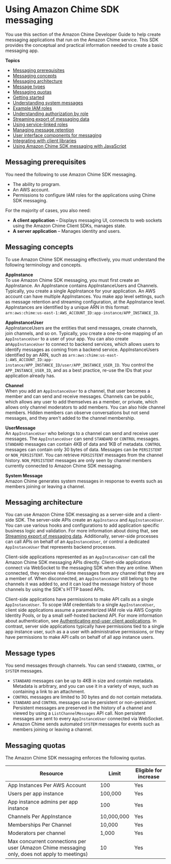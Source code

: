 # Using Amazon Chime SDK messaging<a name="using-the-messaging-sdk"></a>

You use this section of the Amazon Chime Developer Guide to help create messaging applications that run on the Amazon Chime service\. This SDK provides the conceptual and practical information needed to create a basic messaging app\.

**Topics**
+ [Messaging prerequisites](#messaging-prerequisites)
+ [Messaging concepts](#messaging-concepts)
+ [Messaging architecture](#messaging-architecture)
+ [Message types](#msg-types)
+ [Messaging quotas](#messaging-quotas)
+ [Getting started](getting-started.md)
+ [Understanding system messages](system-messages.md)
+ [Example IAM roles](iam-roles.md)
+ [Understanding authorization by role](auth-by-role.md)
+ [Streaming export of messaging data](streaming-export.md)
+ [Using service\-linked roles](using-roles.md)
+ [Managing message retention](manage-retention.md)
+ [User interface components for messaging](ui-components.md)
+ [Integrating with client libraries](integrate-client-library.md)
+ [Using Amazon Chime SDK messaging with JavaScript](use-javascript.md)

## Messaging prerequisites<a name="messaging-prerequisites"></a>

You need the following to use Amazon Chime SDK messaging\.
+ The ability to program\.
+ An AWS account\.
+ Permissions to configure IAM roles for the applications using Chime SDK messaging\.

For the majority of cases, you also need:
+ **A client application** – Displays messaging UI, connects to web sockets using the Amazon Chime Client SDKs, manages state\.
+ **A server application** – Manages identity and users\.

## Messaging concepts<a name="messaging-concepts"></a>

To use Amazon Chime SDK messaging effectively, you must understand the following terminology and concepts\.

**AppInstance**  
To use Amazon Chime SDK messaging, you must first create an AppInstance\. An AppInstance contains AppInstanceUsers and Channels\. Typically, you create a single AppInstance for your application\. An AWS account can have multiple AppInstances\. You make app level settings, such as message retention and streaming configuration, at the AppInstance level\. AppInstances are identified by a unique ARN in this format: `arn:aws:chime:us-east-1:AWS_ACCOUNT_ID:app-instance/APP_INSTANCE_ID`\.

**AppInstanceUser**  
AppInstanceUsers are the entities that send messages, create channels, join channels, and so on\. Typically, you create a one\-to\-one mapping of an `AppInstanceUser` to a user of your app\. You can also create an`AppInstanceUser` to connect to backend services, which allows users to identify messages as coming from a backend service\. AppInstanceUsers identified by an ARN, such as `arn:aws:chime:us-east-1:AWS_ACCOUNT_ID:app-instance/APP_INSTANCE_ID/user/APP_INSTANCE_USER_ID`\. You control the `APP_INSTANCE_USER_ID`, and as a best practice, re\-use the IDs that your application already has\.

**Channel**  
When you add an `AppInstanceUser` to a channel, that user becomes a member and can send and receive messages\. Channels can be public, which allows any user to add themselves as a member, or private, which allows only channel moderators to add members\. You can also hide channel members\. Hidden members can observe conversations but not send messages, and they aren't added to the channel membership\.

**UserMessage**  
An `AppInstanceUser` who belongs to a channel can send and receive user messages\. The `AppInstanceUser` can send `STANDARD` or `CONTROL` messages\. `STANDARD` messages can contain 4KB of data and 1KB of metadata\. `CONTROL` messages can contain only 30 bytes of data\. Messages can be `PERSISTENT` or `NON_PERSISTENT`\. You can retrieve `PERSISTENT` messages from the channel history\. `NON_PERSISTENT` messages are only seen by channel members currently connected to Amazon Chime SDK messaging\.

**System Message**  
Amazon Chime generates system messages in response to events such as members joining or leaving a channel\.

## Messaging architecture<a name="messaging-architecture"></a>

You can use Amazon Chime SDK messaging as a server\-side and a client\-side SDK\. The server\-side APIs create an `AppInstance` and `AppInstanceUser`\. You can use various hooks and configurations to add application specific business logic and validation\. For more information about doing that, see [Streaming export of messaging data](streaming-export.md)\. Additionally, server\-side processes can call APIs on behalf of an `AppInstanceUser`, or control a dedicated `AppInstanceUser` that represents backend processes\.

Client\-side applications represented as an `AppInstanceUser` can call the Amazon Chime SDK messaging APIs directly\. Client\-side applications connect via WebSocket to the messaging SDK when they are online\. When connected, they receive real\-time messages from any channel that they are a member of\. When disconnected, an `AppInstanceUser` still belong to the channels it was added to, and it can load the message history of those channels by using the SDK's HTTP based APIs\.

Client\-side applications have permissions to make API calls as a single `AppInstanceUser`\. To scope IAM credentials to a single `AppInstanceUser`, client side applications assume a parameterized IAM role via AWS Cognito Identity Pools, or by a small self\-hosted backend API\. For more information about authentication, see [Authenticating end\-user client applications](auth-client-apps.md)\. In contrast, server side applications typically have permissions tied to a single app instance user, such as a a user with administrative permissions, or they have permissions to make API calls on behalf of all app instance users\. 

## Message types<a name="msg-types"></a>

You send messages through channels\. You can send `STANDARD`, `CONTROL`, or `SYSTEM` messages\.
+ `STANDARD` messages can be up to 4KB in size and contain metadata\. Metadata is arbitrary, and you can use it in a variety of ways, such as containing a link to an attachment\.
+ `CONTROL` messages are limited to 30 bytes and do not contain metadata\.
+ `STANDARD` and `CONTROL` messages can be persistent or non\-persistent\. Persistent messages are preserved in the history of a channel and viewed by using a `ListChannelMessages` API call\. Non persistent messages are sent to every `AppInstanceUser` connected via WebSocket\.
+ Amazon Chime sends automated `SYSTEM` messages for events such as members joining or leaving a channel\.

## Messaging quotas<a name="messaging-quotas"></a>

The Amazon Chime SDK messaging enforces the following quotas\.


| Resource | Limit | Eligible for increase | 
| --- | --- | --- | 
| App Instances Per AWS Account | 100 | Yes | 
| Users per app instance | 100,000 | Yes | 
| App instance admins per app instance | 100 | Yes | 
| Channels Per AppInstance | 10,000,000 | Yes | 
| Memberships Per Channel | 10,000 | Yes | 
| Moderators per channel | 1,000 | Yes | 
| Max concurrent connections per user \(Amazon Chime messaging only, does not apply to meetings\) | 10 | Yes | 